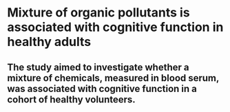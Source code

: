# Mixture of organic pollutants is associated with cognitive function in healthy adults

## The study aimed to investigate whether a mixture of chemicals, measured in blood serum, was associated with cognitive function in a cohort of healthy volunteers.
